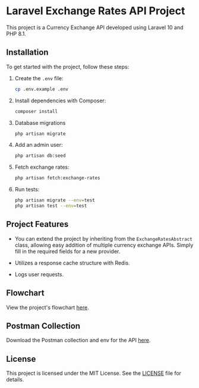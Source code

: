 # Laravel Exchange Rates API Project

This project is a Currency Exchange API developed using Laravel 10 and PHP 8.1.

## Installation

To get started with the project, follow these steps:

1. Create the `.env` file:
    ```bash
    cp .env.example .env
    ```

2. Install dependencies with Composer:
    ```bash
    composer install
    ```

3. Database migrations
    ```bash
    php artisan migrate
    ```

4. Add an admin user:
    ```bash
    php artisan db:seed
    ```

5. Fetch exchange rates:
    ```bash
    php artisan fetch:exchange-rates
    ```

6. Run tests:
    ```bash
    php artisan migrate --env=test
    php artisan test --env=test
    ```

## Project Features

- You can extend the project by inheriting from the `ExchangeRatesAbstract` class, allowing easy addition of multiple currency exchange APIs. Simply fill in the required fields for a new provider.

- Utilizes a response cache structure with Redis.

- Logs user requests.

## Flowchart

View the project's flowchart [here](resources/document/).

## Postman Collection

Download the Postman collection and env for the API [here](resources/document/postman).

## License

This project is licensed under the MIT License. See the [LICENSE](LICENSE) file for details.
